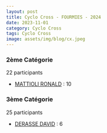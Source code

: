 ```yaml
---
layout: post
title: Cyclo Cross - FOURMIES - 2024
date: 2023-11-01
category: Cyclo Cross
tags: Cyclo Cross
image: assets/img/blog/cx.jpeg
---
```


### 2ème Catégorie
22 participants
- [MATTIOLI RONALD](https://teamspecializedlille.github.io/works/mattiolironald) : 10

### 3ème Catégorie
25 participants
- [DERASSE DAVID](https://teamspecializedlille.github.io/works/derassedavid) : 6
